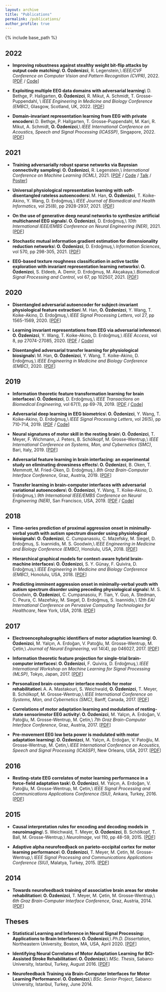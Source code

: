 ```yaml
---
layout: archive
title: "Publications"
permalink: /publications/
author_profile: true
---
```


{% include base_path %}

<!--You can find a complete list my publications on <u><a href="https://scholar.google.at/citations?user=419WltwAAAAJ">my Google Scholar profile</a>.</u>-->

## 2022

* **Improving robustness against stealthy weight bit-flip attacks by output code matching**\\
  <b>O. Özdenizci</b>, R. Legenstein,\\
  *IEEE/CVF Conference on Computer Vision and Pattern Recognition (CVPR)*, 2022. [<a href="https://igi-web.tugraz.at/PDF/OzdenizciLegenstein_CVPR2022.pdf">PDF</a> / <a href="https://github.com/IGITUGraz/OutputCodeMatching">Code</a>]

* **Exploiting multiple EEG data domains with adversarial learning**\\
  D. Bethge, P. Hallgarten, <b>O. Özdenizci</b>, R. Mikut, A. Schmidt, T. Grosse-Puppendahl, \\
  *IEEE Engineering in Medicine and Biology Conference (EMBC)*, Glasgow, Scotland, UK, 2022. [<a href="https://arxiv.org/pdf/2204.07777.pdf">PDF</a>]
  
* **Domain-invariant representation learning from EEG with private encoders**\\
  D. Bethge, P. Hallgarten, T. Grosse-Puppendahl, M. Kari, R. Mikut, A. Schmidt, <b>O. Özdenizci</b>,\\
  *IEEE International Conference on Acoustics, Speech and Signal Processing (ICASSP)*, Singapore, 2022. [<a href="https://arxiv.org/pdf/2201.11613.pdf">PDF</a>]

## 2021

* **Training adversarially robust sparse networks via Bayesian connectivity sampling**\\
  <b>O. Özdenizci</b>, R. Legenstein,\\
  *International Conference on Machine Learning (ICML)*, 2021. [<a href="http://proceedings.mlr.press/v139/ozdenizci21a/ozdenizci21a.pdf">PDF</a> / <a href="https://github.com/IGITUGraz/SparseAdversarialTraining">Code</a> / <a href="https://icml.cc/virtual/2021/poster/8563">Talk</a> / [Poster](/files/OzdenizciLegenstein_ICML2021_Poster.pdf)]

* **Universal physiological representation learning with soft-disentangled rateless autoencoders**\\
  M. Han, <b>O. Özdenizci</b>, T. Koike-Akino, Y. Wang, D. Erdoğmuş,\\
  *IEEE Journal of Biomedical and Health Informatics*, vol 25(8), pp 2928-2937, 2021. [<a href="https://arxiv.org/pdf/2009.13453.pdf">PDF</a>]

* **On the use of generative deep neural networks to synthesize artificial multichannel EEG signals**\\
  <b>O. Özdenizci</b>, D. Erdoğmuş,\\
  *10th International IEEE/EMBS Conference on Neural Engineering (NER)*, 2021. [<a href="https://arxiv.org/pdf/2102.08061.pdf">PDF</a>]
  
* **Stochastic mutual information gradient estimation for dimensionality reduction networks**\\
  <b>O. Özdenizci</b>, D. Erdoğmuş,\\
  *Information Sciences*, vol 570, pp 298-305, 2021. [<a href="https://arxiv.org/pdf/2105.00191.pdf">PDF</a>]

* **EEG-based texture roughness classification in active tactile exploration with invariant representation learning networks**\\
  <b>O. Özdenizci</b>, S. Eldeeb, A. Demir, D. Erdoğmuş, M. Akçakaya,\\
  *Biomedical Signal Processing and Control*, vol 67, pp 102507, 2021. [<a href="https://arxiv.org/pdf/2102.08976.pdf">PDF</a>]

## 2020

* **Disentangled adversarial autoencoder for subject-invariant physiological feature extraction**\\
  M. Han, <b>O. Özdenizci</b>, Y. Wang, T. Koike-Akino, D. Erdoğmuş,\\
  *IEEE Signal Processing Letters*, vol 27, pp 1565-1569, 2020. [<a href="https://arxiv.org/pdf/2008.11426">PDF</a>]

* **Learning invariant representations from EEG via adversarial inference**\\
  <b>O. Özdenizci</b>, Y. Wang, T. Koike-Akino, D. Erdoğmuş,\\
  *IEEE Access*, vol 8, pp 27074-27085, 2020. [<a href="https://ieeexplore.ieee.org/stamp/stamp.jsp?tp=&arnumber=8981912">PDF</a> / <a href="https://github.com/oozdenizci/AdversarialEEGDecoding">Code</a>]

* **Disentangled adversarial transfer learning for physiological biosignals**\\
  M. Han, <b>O. Özdenizci</b>, Y. Wang, T. Koike-Akino, D. Erdoğmuş,\\
  *IEEE Engineering in Medicine and Biology Conference (EMBC)*, 2020. [<a href="https://arxiv.org/pdf/2004.08289.pdf">PDF</a>]

## 2019

* **Information theoretic feature transformation learning for brain interfaces**\\
  <b>O. Özdenizci</b>, D. Erdoğmuş,\\
  *IEEE Transactions on Biomedical Engineering*, vol 67(1), pp 69-78, 2019. [<a href="https://arxiv.org/pdf/1903.12235.pdf">PDF</a> / <a href="https://github.com/oozdenizci/MMIDimReduction">Code</a>]

* **Adversarial deep learning in EEG biometrics**\\
  <b>O. Özdenizci</b>, Y. Wang, T. Koike-Akino, D. Erdoğmuş,\\
  *IEEE Signal Processing Letters*, vol 26(5), pp 710-714, 2019. [<a href="https://arxiv.org/pdf/1903.11673.pdf">PDF</a> / <a href="https://github.com/oozdenizci/AdversarialEEGDecoding">Code</a>]
  
* **Neural signatures of motor skill in the resting brain**\\
  <b>O. Özdenizci</b>, T. Meyer, F. Wichmann, J. Peters, B. Schölkopf, M. Grosse-Wentrup,\\
  *IEEE International Conference on Systems, Man, and Cybernetics (SMC)*, Bari, Italy, 2019. [<a href="https://arxiv.org/pdf/1907.09533.pdf">PDF</a>]
  
* **Adversarial feature learning in brain interfacing: an experimental study on eliminating drowsiness effects**\\
  <b>O. Özdenizci</b>, B. Oken, T. Memmott, M. Fried-Oken, D. Erdoğmuş,\\
  *8th Graz Brain-Computer Interface Conference*, Graz, Austria, 2019. [<a href="https://arxiv.org/pdf/1907.09540.pdf">PDF</a>]
  
* **Transfer learning in brain-computer interfaces with adversarial variational autoencoders**\\
  <b>O. Özdenizci</b>, Y. Wang, T. Koike-Akino, D. Erdoğmuş,\\
  *9th International IEEE/EMBS Conference on Neural Engineering (NER)*, San Francisco, USA, 2019. [<a href="https://arxiv.org/pdf/1812.06857.pdf">PDF</a> / <a href="https://github.com/oozdenizci/AdversarialConditionalVAE">Code</a>]

## 2018

* **Time-series prediction of proximal aggression onset in minimally-verbal youth with autism spectrum disorder using physiological biosignals**\\
  <b>O. Özdenizci</b>, C. Cumpanasoiu, C. Mazefsky, M. Siegel, D. Erdoğmuş, S. Ioannidis, M. S. Goodwin,\\
  *IEEE Engineering in Medicine and Biology Conference (EMBC)*, Honolulu, USA, 2018. [<a href="https://arxiv.org/pdf/1809.09948.pdf">PDF</a>]

* **Hierarchical graphical models for context-aware hybrid brain-machine interfaces**\\
  <b>O. Özdenizci</b>, S. Y. Günay, F. Quivira, D. Erdoğmuş,\\
  *IEEE Engineering in Medicine and Biology Conference (EMBC)*, Honolulu, USA, 2018. [<a href="https://arxiv.org/pdf/1809.05635.pdf">PDF</a>]

* **Predicting imminent aggression onset in minimally-verbal youth with autism spectrum disorder using preceding physiological signals**\\
  M. S. Goodwin, <b>O. Özdenizci</b>, C. Cumpanasoiu, P. Tian, Y. Guo, A. Stedman, C. Peura, C. Mazefsky, M. Siegel, D. Erdoğmuş, S. Ioannidis,\\
  *12th EAI International Conference on Pervasive Computing Technologies for Healthcare*, New York, USA, 2018. [<a href="https://ece.northeastern.edu/fac-ece/ioannidis/static/pdf/2018/PervasiveHealth2018.pdf">PDF</a>]

## 2017

* **Electroencephalographic identifiers of motor adaptation learning**\\
  <b>O. Özdenizci</b>, M. Yalçın, A. Erdoğan, V. Patoğlu, M. Grosse-Wentrup, M. Çetin,\\
  *Journal of Neural Engineering*, vol 14(4), pp 046027, 2017. [<a href="http://people.sabanciuniv.edu/mcetin/publications/ozdenizci_JNE17.pdf">PDF</a>]

* **Information theoretic feature projection for single-trial brain-computer interfaces**\\
  <b>O. Özdenizci</b>, F. Quivira, D. Erdoğmuş,\\
  *IEEE International Workshop on Machine Learning for Signal Processing (MLSP)*, Tokyo, Japan, 2017. [<a href="https://ieeexplore.ieee.org/abstract/document/8168178/">PDF</a>]

* **Personalized brain-computer interface models for motor rehabilitation**\\
  A. A. Mastakouri, S. Weichwald, <b>O. Özdenizci</b>, T. Meyer, B. Schölkopf, M. Grosse-Wentrup,\\
  *IEEE International Conference on Systems, Man, and Cybernetics (SMC)*, Banff, Canada, 2017. [<a href="https://arxiv.org/pdf/1705.03259.pdf">PDF</a>]
  
* **Correlations of motor adaptation learning and modulation of resting-state sensorimotor EEG activity**\\
  <b>O. Özdenizci</b>, M. Yalçın, A. Erdoğan, V. Patoğlu, M. Grosse-Wentrup, M. Çetin,\\
  *7th Graz Brain-Computer Interface Conference*, Graz, Austria, 2017. [<a href="http://research.sabanciuniv.edu/33858/1/ozdenizci_GBCIC17.pdf">PDF</a>]

* **Pre-movement EEG low beta power is modulated with motor adaptation learning**\\
  <b>O. Özdenizci</b>, M. Yalçın, A. Erdoğan, V. Patoğlu, M. Grosse-Wentrup, M. Çetin,\\
  *IEEE International Conference on Acoustics, Speech and Signal Processing (ICASSP)*, New Orleans, USA, 2017. [<a href="http://research.sabanciuniv.edu/33829/2/ozdenizci_ICASSP17.pdf">PDF</a>]

## 2016

* **Resting-state EEG correlates of motor learning performance in a force-field adaptation task**\\
  <b>O. Özdenizci</b>, M. Yalçın, A. Erdoğan, V. Patoğlu, M. Grosse-Wentrup, M. Çetin,\\
  *IEEE Signal Processing and Communications Applications Conference (SIU)*, Ankara, Turkey, 2016. [<a href="http://research.sabanciuniv.edu/30355/1/Ozdenizci_MLUB2016_final.pdf">PDF</a>]

## 2015

* **Causal interpretation rules for encoding and decoding models in neuroimaging**\\
  S. Weichwald, T. Meyer, <b>O. Özdenizci</b>, B. Schölkopf, T. Ball, M. Grosse-Wentrup,\\
  *NeuroImage*, vol 110, pp 48-59, 2015. [<a href="https://arxiv.org/pdf/1511.04780.pdf">PDF</a>]


* **Adaptive alpha neurofeedback on parieto-occipital cortex for motor learning performance**\\
  <b>O. Özdenizci</b>, T. Meyer, M. Çetin, M. Grosse-Wentrup,\\
  *IEEE Signal Processing and Communications Applications Conference (SIU)*, Malatya, Turkey, 2015. [<a href="http://research.sabanciuniv.edu/28924/1/OzdenizciSIU2015.pdf">PDF</a>]

## 2014

* **Towards neurofeedback training of associative brain areas for stroke rehabilitation**\\
  <b>O. Özdenizci</b>, T. Meyer, M. Çetin, M. Grosse-Wentrup,\\
  *6th Graz Brain-Computer Interface Conference*, Graz, Austria, 2014. [<a href="http://research.sabanciuniv.edu/25701/1/ozdenizci_BCI14.pdf">PDF</a>]

## Theses

* **Statistical Learning and Inference in Neural Signal Processing: Applications to Brain Interfaces**\\
  <b>O. Özdenizci</b>,\\
  *Ph.D. Dissertation*, Northeastern University, Boston, MA, USA, April 2020. [<a href="https://repository.library.northeastern.edu/files/neu:m046qg150/fulltext.pdf">PDF</a>]

* **Identifying Neural Correlates of Motor Adaptation Learning for BCI-Assisted Stroke Rehabilitation**\\
  <b>O. Özdenizci</b>,\\
  *MSc. Thesis*, Sabancı University, Istanbul, Turkey, August 2016. [<a href="https://pdfs.semanticscholar.org/24c7/af44604767d44659b0bbe001c0fcfeba06e9.pdf">PDF</a>]

* **Neurofeedback Training via Brain-Computer Interfaces for Motor Learning Performance**\\
  <b>O. Özdenizci</b>,\\
  *BSc. Senior Project*, Sabancı University, Istanbul, Turkey, June 2014.
